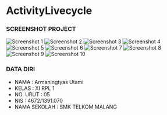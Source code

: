 # ActivityLivecycle
### SCREENSHOT PROJECT
![Screenshot 1](https://s15.postimg.org/hb0sdmxxn/ALa.png)
![Screenshot 2](https://s17.postimg.org/7btakvyjj/ALb.png)
![Screenshot 3](https://s13.postimg.org/9onggnr6v/ALc.png)
![Screenshot 4](https://s16.postimg.org/ozm532ad1/ALd.png)
![Screenshot 5](https://s18.postimg.org/f0tneiaw9/ALe.png)
![Screenshot 6](https://s22.postimg.org/o9ai5jr9t/ALf.png)
![Screenshot 7](https://s12.postimg.org/n6u2vw84t/ALg.png)
![Screenshot 8](https://s9.postimg.org/io6lvjubz/ALh.png)
![Screenshot 9](https://s18.postimg.org/6xh6rd5o9/ALi.png)
![Screenshot 10](https://s3.postimg.org/coi9lqf5f/ALj.png)
<br>

### DATA DIRI
- NAMA      : Armaningtyas Utami
- KELAS     : XI RPL 1
- NO. URUT  : 05
- NIS       : 4672/1391.070
- NAMA SEKOLAH  : SMK TELKOM MALANG

